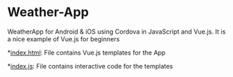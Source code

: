 # Weather-App
WeatherApp for Android & iOS using Cordova in JavaScript and Vue.js. It is a nice example of Vue.js for beginners

*[index.html](https://github.com/atdeepmishra/Weather-App/blob/master/WeatherApp/WeatherApp/www/index.html): File contains Vue.js templates for the App 


*[index.js](https://github.com/atdeepmishra/Weather-App/blob/master/WeatherApp/WeatherApp/www/scripts/index.js): File contains interactive code for the templates
